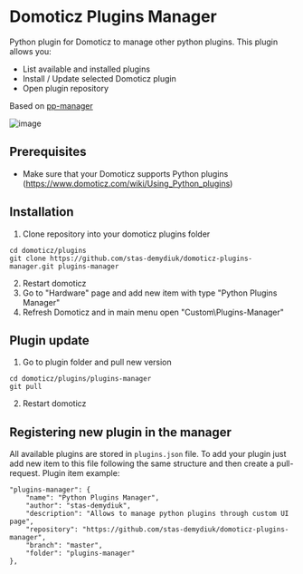# Domoticz Plugins Manager

Python plugin for Domoticz to manage other python plugins. This plugin allows you:
- List available and installed plugins
- Install / Update selected Domoticz plugin
- Open plugin repository

Based on [pp-manager](https://github.com/ycahome/pp-manager)

![image](https://user-images.githubusercontent.com/2734836/80870624-4e0f9c00-8cb0-11ea-9e3a-2b16a197f239.png)

## Prerequisites

- Make sure that your Domoticz supports Python plugins (https://www.domoticz.com/wiki/Using_Python_plugins)

## Installation

1. Clone repository into your domoticz plugins folder
```
cd domoticz/plugins
git clone https://github.com/stas-demydiuk/domoticz-plugins-manager.git plugins-manager
```
2. Restart domoticz
3. Go to "Hardware" page and add new item with type "Python Plugins Manager"
4. Refresh Domoticz and in main menu open "Custom\Plugins-Manager"

## Plugin update

1. Go to plugin folder and pull new version
```
cd domoticz/plugins/plugins-manager
git pull
```
2. Restart domoticz

## Registering new plugin in the manager

All available plugins are stored in `plugins.json` file. To add your plugin just add new item to this file following the same structure and then create a pull-request. Plugin item example:

```
"plugins-manager": {
    "name": "Python Plugins Manager",
    "author": "stas-demydiuk",
    "description": "Allows to manage python plugins through custom UI page",
    "repository": "https://github.com/stas-demydiuk/domoticz-plugins-manager",
    "branch": "master",
    "folder": "plugins-manager"
},
```
